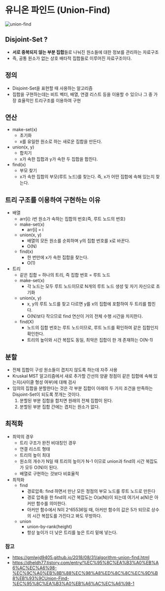 # **유니온 파인드 (Union-Find)**
![union-find](https://i.ytimg.com/vi/0jNmHPfA_yE/maxresdefault.jpg)
## **Disjoint-Set ?**
- **서로 중복되지 않는 부분 집합**들로 나눠진 원소들에 대한 정보를 관리하는 자료구조
- 즉, 공통 원소가 없는 상호 배타적 집합들로 이루어진 자료구조이다.
## **정의**
- Disjoint-Set을 표현할 때 사용하는 알고리즘
- 집합을 구현하는데는 비트 벡터, 배열, 연결 리스트 등을 이용할 수 있으나 그 중 가장 효율적인 트리구조를 이용하여 구현
## **연산**
- make-set(x)
    - 초기화
    - x를 유일한 원소로 하는 새로운 집합을 만든다.
- union(x, y)
    - 합치기
    - x가 속한 집합과 y가 속한 두 집합을 합친다.
- find(x)
    - 부모 찾기
    - x가 속한 집합의 부모(루트 노드)를 찾는다. 즉, x가 어떤 집합에 속해 있는지 찾는다.
## **트리 구조를 이용하여 구현하는 이유** 
- 배열
    - arr[i]: i번 원소가 속하는 집합의 번호(즉, 루트 노드의 번호)
    - make-set(x)
        - arr[i] = i
    - union(x, y)
        - 배열의 모든 원소를 순회하며 y의 집합 번호를 x로 바꾼다.
        - O(N)
    - find(x)
        - 한 번만에 x가 속한 집합을 찾는다.
        - O(1)
- 트리
    - 같은 집합 = 하나의 트리, 즉 집합 번호 = 루트 노드
    - make-set(x)
        - 각 노드는 모두 루트 노드이므로 N개의 루트 노드 생성 및 자기 자신으로 초기화
    - union(x, y)
        - x, y의 루트 노드를 찾고 다르면 y를 x의 집합에 포함하여 두 트리를 합친다.
        - O(N)보다 작으므로 find 연산이 거의 전체 수행 시간을 차지한다.
    - find(X)
        - 노드의 집합 번호는 루트 노드이므로, 루트 노드를 확인하여 같은 집합인지 확인한다.
        - 트리의 높이와 시간 복잡도 동일, 최악은 집합이 한 개 존재하는 O(N-1)
## **분할**
- 전체 집합이 구성 원소들이 겹치지 않도록 하는데 자주 사용
- Kruskal MST 알고리즘에서 새로 추가할 간선의 양끝 정점이 같은 집합에 속해 있는지(사이클 형성 여부)에 대해 검사
- 임의의 집합을 분할한다는 것은 각 부분 집합이 아래의 두 가지 조건을 만족하는 Disjoint-Set이 되도록 쪼개는 것이다.
    1. 분할된 부분 집합을 합치면 원래의 전체 집합이 된다.
    2. 분할된 부분 집합 간에는 겹치는 원소가 없다.
## **최적화**
- 최악의 경우
    - 트리 구조가 완전 비대칭인 경우
    - 연결 리스트 형태
    - 트리의 높이 최대
    - 원소의 개수가 N일 때 트리의 높이가 N-1 이므로 union과 find의 시간 복잡도가 모두 O(N)이 된다.
    - 배열로 구현하는 것보다 비효율적
- 최적화
    - find
        - 경로압축: find 하면서 만난 모든 정점의 부모 노드를 루트 노드로 만든다
        - 경로 압축을 한 find의 시간 복잡도는 O(a(N))이 되는데 여기서 a(N)은 아커만 함수를 의미한다.
        - 아커만 함수에서 N이 2^65536일 때, 아커만 함수의 값은 5가 되므로 상수의 시간 복잡도를 가진다고 봐도 무방하다.
    - union
        - union-by-rank(height)
        - 항상 높이가 더 낮은 트리를 높은 트리 밑에 넣는다.


### **참고**
- https://gmlwjd9405.github.io/2018/08/31/algorithm-union-find.html
- https://dheldh77.tistory.com/entry/%EC%95%8C%EA%B3%A0%EB%A6%AC%EC%A6%98-%EC%9C%A0%EB%8B%88%EC%98%A8%ED%8C%8C%EC%9D%B8%EB%93%9CUnion-Find-%EC%95%8C%EA%B3%A0%EB%A6%AC%EC%A6%98-1